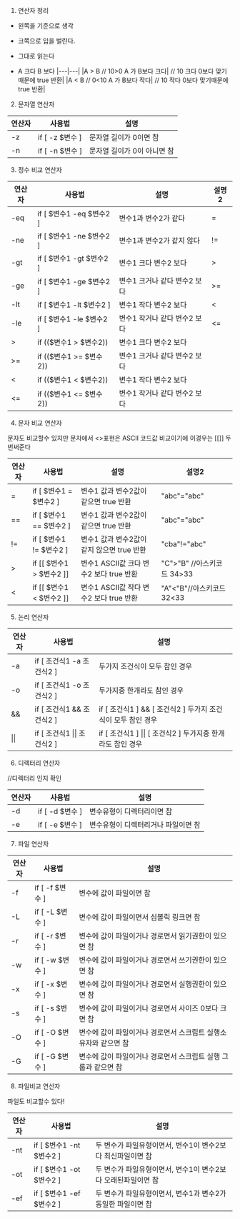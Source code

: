 1. 연산자 정리

- 왼쪽을 기준으로 생각 

- 크쪽으로 입을 벌린다.

- 그대로 읽는다 

- A 크다 B 보다 
|---|---|
|A > B  // 10>0	A 가 B보다 크다| // 10 크다 0보다  맞기때문에 true 반환|
|A < B  // 0<10	A 가 B보다 작다| // 10 작다 0보다  맞기때문에 true 반환|
2. 문자열 연산자

|연산자|사용법|설명|
|---|---|---|
|-z	|if [ -z $변수 ]|	문자열 길이가 0이면 참|
|-n	|if [ -n $변수 ]|	문자열 길이가 0이 아니면 참|
3. 정수 비교 연산자

|연산자|사용법|설명|설명2|
|---|---|---|---|
|-eq	|if [ $변수1 -eq $변수2 ]	|변수1과 변수2가 같다  |	=|
|-ne	|if [ $변수1 -ne $변수2 ]	|변수1과 변수2가 같지 않다   	|!=|
|-gt	|if [ $변수1 -gt $변수2 ]	|변수1 크다 변수2 보다	|>|
|-ge	|if [ $변수1 -ge $변수2 ]	|변수1 크거나 같다 변수2 보다	|>=|
|-lt	|if [ $변수1 -lt $변수2 ]	|변수1 작다 변수2 보다	|<|
|-le	|if [ $변수1 -le $변수2 ]	|변수1 작거나 같다 변수2 보다	|<=|
|>	|if (($변수1 > $변수2))	|변수1 크다 변수2 보다	 ||
|>=	|if (($변수1 >= $변수2))	|변수1 크거나 같다 변수2 보다	|| 
|<	|if (($변수1 < $변수2))	|변수1 작다 변수2 보다	 ||
|<=	|if (($변수1 <= $변수2))	|변수1 작거나 같다 변수2 보다	 ||
4. 문자 비교 연산자

문자도 비교할수 있지만 문자에서 <>표현은 ASCII 코드값 비교이기에 이경우는 [[]] 두번써준다

|연산자|사용법|설명|설명2|
|---|---|---|---|
|=	|if [ $변수1 = $변수2 ]	|변수1 값과 변수2값이 같으면 true 반환	|"abc"="abc"|
|==	|if [ $변수1 == $변수2 ]	|변수1 값과 변수2값이 같으면 true 반환	|"abc"="abc"|
|!=	|if [ $변수1 != $변수2 ]	|변수1 값과 변수2값이 같지 않으면 true 반환	|"cba"!="abc"|
|>	|if [[ $변수1 > $변수2 ]]	|변수1 ASCII값 크다 변수2 보다 true 반환	|"C">"B" //아스키코드  34>33|
|<	|if [[ $변수1 < $변수2 ]]	|변수1 ASCII값 작다 변수2 보다 true 반환	|"A"<"B"//아스키코드  32<33|

5. 논리 연산자

|연산자|사용법|설명|
|---|---|---|
|-a	|if [ 조건식1 -a 조건식2 ] 	|두가지 조건식이 모두 참인 경우|
|-o	|if [ 조건식1 -o 조건식2 ] 	|두가지중 한개라도 참인 경우|
|&&	|if [ 조건식1 && 조건식2 ]  |if [ 조건식1 ] && [ 조건식2 ] 	  두가지 조건식이 모두 참인 경우|
|\|\| |	if [ 조건식1 \|\| 조건식2 ] |if [ 조건식1 ] \|\| [ 조건식2 ] 	두가지중 한개라도 참인 경우|


6. 디렉터리 연산자

//디렉터리 인지 확인 

|연산자|사용법|설명|
|---|---|---|
|-d	|if [ -d $변수 ]	|변수유형이 디렉터리이면 참|
|-e	|if [ -e $변수 ]	|변수유형이 디렉터리거나 파일이면 참|
7. 파일 연산자

|연산자|사용법|설명|
|---|---|---|
|-f	|if [ -f $변수 ]	|변수에 값이 파일이면 참|
|-L	|if [ -L $변수 ]	|변수에 값이 파일이면서 심볼릭 링크면 참|
|-r	|if [ -r $변수 ]	|변수에 값이 파일이거나 경로면서 읽기권한이 있으면 참|
|-w	|if [ -w $변수 ]	|변수에 값이 파일이거나 경로면서 쓰기권한이 있으면 참|
|-x	|if [ -x $변수 ]	|변수에 값이 파일이거나 경로면서 실행권한이 있으면 참|
|-s	|if [ -s $변수 ]	|변수에 값이 파일이거나 경로면서 사이즈 0보다 크면 참|
|-O	|if [ -O $변수 ]	|변수에 값이 파일이거나 경로면서 스크립트 실행소유자와 같으면 참|
|-G	|if [ -G $변수 ]	|변수에 값이 파일이거나 경로면서 스크립트 실행 그룹과 같으면 참|

8. 파일비교 연산자

파일도 비교할수 있다!

|연산자|사용법|설명|
|---|---|---|
|-nt	|if [ $변수1 -nt $변수2 ]	|두 변수가 파일유형이면서, 변수1이 변수2보다 최신파일이면 참|
|-ot	|if [ $변수1 -ot $변수2 ]	|두 변수가 파일유형이면서, 변수1이 변수2보다 오래된파일이면 참|
|-ef	|if [ $변수1 -ef $변수2 ]	|두 변수가 파일유형이면서, 변수1과 변수2가 동일한 파일이면 참|
 
